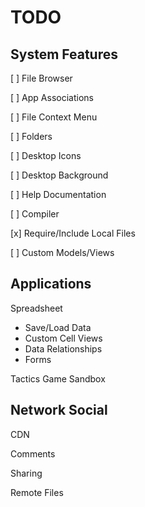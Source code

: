 TODO
====

System Features
---------------
[ ] File Browser

[ ] App Associations

[ ] File Context Menu

[ ] Folders

[ ] Desktop Icons

[ ] Desktop Background

[ ] Help Documentation

[ ] Compiler

[x] Require/Include Local Files

[ ] Custom Models/Views

Applications
------------

Spreadsheet
- Save/Load Data
- Custom Cell Views
- Data Relationships
- Forms

Tactics Game Sandbox

Network Social
--------------

CDN

Comments

Sharing

Remote Files
